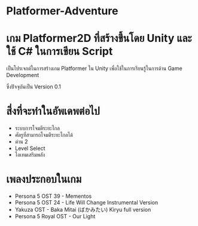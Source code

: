 # Platformer-Adventure 

# เกม Platformer2D ที่สร้างขึ้นโดย Unity และใช้ C# ในการเขียน Script

เป็นโปรเจกต์ในการสร้างเกม Platformer ใน Unity เพื่อใช้ในการเรียนรู้ในการด้าน Game Development

ซึ่งปัจจุบันเป็น Version 0.1 

# สี่งที่จะทำในอัพเดพต่อไป
- ระบบการโจมตีระยะไกล
- ศัตรูที่สามารถโจมตีระยะไกลได้
- ด่าน 2
- Level Select 
- ไอเทมเสริมพลัง


# เพลงประกอบในเกม
- Persona 5 OST 39 - Mementos
- Persona 5 OST 24 - Life Will Change Instrumental Version
- Yakuza OST - Baka Mitai (ばかみたい) Kiryu full version
- Persona 5 Royal OST - Our Light

